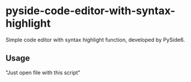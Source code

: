 # pyside-code-editor-with-syntax-highlight
Simple code editor with syntax highlight function, developed by PySide6.

## Usage
  "Just open file with this script"
